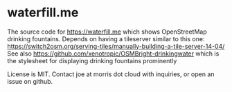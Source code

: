 # waterfill.me
The source code for https://waterfill.me which shows OpenStreetMap drinking fountains. 
Depends on having a tileserver similar to this one: https://switch2osm.org/serving-tiles/manually-building-a-tile-server-14-04/
See also https://github.com/xenotropic/OSMBright-drinkingwater which is the stylesheet for 
displaying drinking fountains prominently

License is MIT. Contact joe at morris dot cloud with inquiries, or open an issue on github. 
